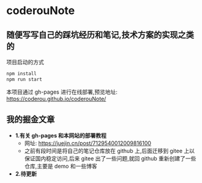 # coderouNote

## 随便写写自己的踩坑经历和笔记,技术方案的实现之类的

项目启动的方式

```bash
npm install
npm run start
```

本项目通过 gh-pages 进行在线部署,预览地址: <https://coderou.github.io/coderouNote/>

## 我的掘金文章

- **1.有关 gh-pages 和本网站的部署教程**
  - 网址: <https://juejin.cn/post/7129540012009816100>
  - 之前有段时间是将自己的笔记仓库放在 github 上,后面迁移到 gitee 上以保证国内稳定访问,后来 gitee 出了一些问题,就回 github 重新创建了一些仓库,主要是 demo 和一些博客
- **2.待更新**
